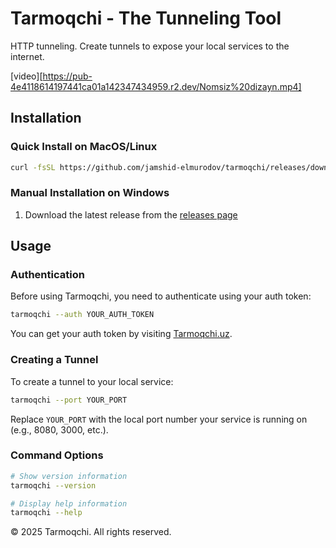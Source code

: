 # Tarmoqchi - The Tunneling Tool 

HTTP tunneling. Create tunnels to expose your local services to the internet.

[video][https://pub-4e4118614197441ca01a142347434959.r2.dev/Nomsiz%20dizayn.mp4]

## Installation

### Quick Install on MacOS/Linux

```bash
curl -fsSL https://github.com/jamshid-elmurodov/tarmoqchi/releases/download/Tarmoqchi-1.0.0/install.sh | sudo bash
```

### Manual Installation on Windows

1. Download the latest release from the [releases page]()

## Usage

### Authentication

Before using Tarmoqchi, you need to authenticate using your auth token:

```bash
tarmoqchi --auth YOUR_AUTH_TOKEN
```

You can get your auth token by visiting [Tarmoqchi.uz](https://tarmoqchi.uz/).

### Creating a Tunnel

To create a tunnel to your local service:

```bash
tarmoqchi --port YOUR_PORT
```

Replace `YOUR_PORT` with the local port number your service is running on (e.g., 8080, 3000, etc.).

### Command Options

```bash
# Show version information
tarmoqchi --version

# Display help information
tarmoqchi --help
```
© 2025 Tarmoqchi. All rights reserved.
